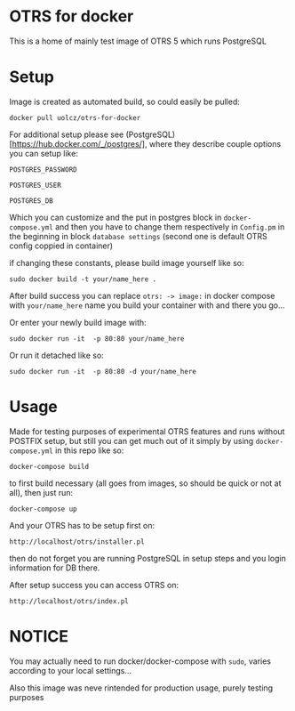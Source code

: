 # OTRS for docker

This is a home of mainly test image of OTRS 5 which runs PostgreSQL

# Setup

Image is created as automated build, so could easily be pulled:

```
docker pull uolcz/otrs-for-docker
```

For additional setup please see (PostgreSQL)[https://hub.docker.com/_/postgres/], where they describe couple options you can setup like:

```
POSTGRES_PASSWORD

POSTGRES_USER

POSTGRES_DB
```

Which you can customize and the put in postgres block in `docker-compose.yml`
and then you have to change them respectively in `Config.pm` in the beginning
in block `database settings` (second one is default OTRS config coppied in
container)

if changing these constants, please build image yourself like so:

```
sudo docker build -t your/name_here .
```

After build success you can replace `otrs: -> image:` in docker compose with
`your/name_here` name you build your container with and there you go...

Or enter your newly build image with:

```
sudo docker run -it  -p 80:80 your/name_here
```

Or run it detached like so:

```
sudo docker run -it  -p 80:80 -d your/name_here
```


# Usage

Made for testing purposes of experimental OTRS features and runs without
POSTFIX setup, but still you can get much out of it simply by using
`docker-compose.yml` in this repo like so:

```
docker-compose build
```

to first build necessary (all goes from images, so should be quick or not at all), then just run:

```
docker-compose up
```

And your OTRS has to be setup first on:

```
http://localhost/otrs/installer.pl
```

then do not forget you are running PostgreSQL in setup steps and you login
information for DB there.

After setup success you can access OTRS on:

```
http://localhost/otrs/index.pl
```

# NOTICE

You may actually need to run docker/docker-compose with `sudo`, varies
according to your local settings...

Also this image was neve rintended for production usage, purely testing purposes
